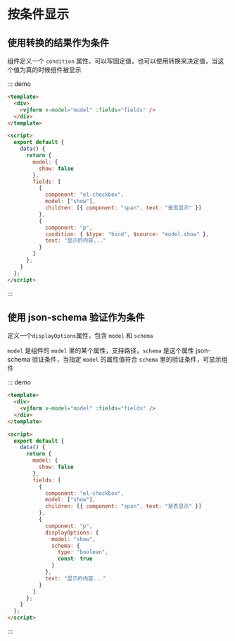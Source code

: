 # 按条件显示

## 使用转换的结果作为条件

组件定义一个 `condition` 属性，可以写固定值，也可以使用转换来决定值，当这个值为真的时候组件被显示

::: demo

```html
<template>
  <div>
    <vjform v-model="model" :fields="fields" />
  </div>
</template>

<script>
  export default {
    data() {
      return {
        model: {
          show: false
        },
        fields: [
          {
            component: "el-checkbox",
            model: ["show"],
            children: [{ component: "span", text: "是否显示" }]
          },
          {
            component: "p",
            condition: { $type: "bind", $source: "model.show" },
            text: "显示的内容..."
          }
        ]
      };
    }
  };
</script>
```

:::

## 使用 json-schema 验证作为条件

定义一个`displayOptions`属性，包含 `model` 和 `schema`

`model` 是组件的 `model` 里的某个属性，支持路径，`schema` 是这个属性 json-schema 验证条件，当指定 `model` 的属性值符合 `schema` 里的验证条件，可显示组件

::: demo

```html
<template>
  <div>
    <vjform v-model="model" :fields="fields" />
  </div>
</template>

<script>
  export default {
    data() {
      return {
        model: {
          show: false
        },
        fields: [
          {
            component: "el-checkbox",
            model: ["show"],
            children: [{ component: "span", text: "是否显示" }]
          },
          {
            component: "p",
            displayOptions: {
              model: "show",
              schema: {
                type: "boolean",
                const: true
              }
            },
            text: "显示的内容..."
          }
        ]
      };
    }
  };
</script>
```

:::
